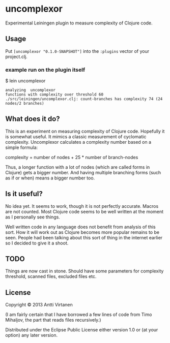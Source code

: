 # uncomplexor

Experimental Leiningen plugin to measure complexity of Clojure code.

## Usage

Put `[uncomplexor "0.1.0-SNAPSHOT"]` into the `:plugins` vector of your project.clj.

### example run on the plugin itself

$ lein uncomplexor

```
analyzing  uncomplexor
functions with complexity over threshold 60
./src/leiningen/uncomplexor.clj: count-branches has complexity 74 (24 nodes/2 branches)
```


## What does it do?

This is an experiment on measuring complexity of Clojure code. Hopefully it is somewhat useful.  It mimics a classic measurement of cyclomatic complexity. Uncomplexor calculates a complexity number based on a simple formula:

complexity = number of nodes + 25 * number of branch-nodes

Thus, a longer function with a lot of nodes (which are called forms in Clojure) gets a bigger number. And having multiple branching forms (such as if or when) means a bigger number too. 

## Is it useful? 

No idea yet. It seems to work, though it is not perfectly accurate. Macros are not counted. 
Most Clojure code seems to be well written at the moment as I personally see things. 

Well written code in any language does not benefit from analysis of this sort. How it will work out as Clojure becomes more popular remains to be seen. People had been talking about this sort of thing in the internet earlier so I decided to give it a shoot.


## TODO

Things are now cast in stone. Should have some parameters for complexity threshold, scanned files, excluded files etc.

## License

Copyright © 2013 Antti Virtanen

(I am fairly certain that I have borrowed a few lines of code from Timo Mihaljov, the part that reads files recursively.)

Distributed under the Eclipse Public License either version 1.0 or (at
your option) any later version.
